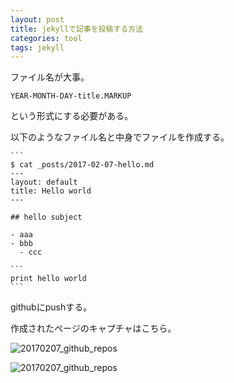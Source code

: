 ```yaml
---
layout: post
title: jekyllで記事を投稿する方法
categories: tool
tags: jekyll
---
```



ファイル名が大事。

```
YEAR-MONTH-DAY-title.MARKUP
```

という形式にする必要がある。

以下のようなファイル名と中身でファイルを作成する。

````
```
$ cat _posts/2017-02-07-hello.md
---
layout: default
title: Hello world
---

## hello subject

- aaa
- bbb
  - ccc

```
print hello world
```
````

githubにpushする。

作成されたページのキャプチャはこちら。

![20170207_github_repos]({{site.baseurl}}/images/20170207_site_index.png)

![20170207_github_repos]({{site.baseurl}}/images/20170207_site_page.png)
